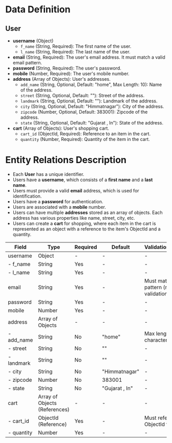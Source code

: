 # Data Definition

## User
- **username** (Object)
  - `f_name` (String, Required): The first name of the user.
  - `l_name` (String, Required): The last name of the user.
- **email** (String, Required): The user's email address. It must match a valid email pattern.
- **password** (String, Required): The user's password.
- **mobile** (Number, Required): The user's mobile number.
- **address** (Array of Objects): User's addresses.
  - `add_name` (String, Optional, Default: "home", Max Length: 10): Name of the address.
  - `street` (String, Optional, Default: ""): Street of the address.
  - `landmark` (String, Optional, Default: ""): Landmark of the address.
  - `city` (String, Optional, Default: "Himmatnagar"): City of the address.
  - `zipcode` (Number, Optional, Default: 383001): Zipcode of the address.
  - `state` (String, Optional, Default: "Gujarat , In"): State of the address.
- **cart** (Array of Objects): User's shopping cart.
  - `cart_id` (ObjectId, Required): Reference to an item in the cart.
  - `quantity` (Number, Required): Quantity of the item in the cart.

# Entity Relations Description

- Each **User** has a unique identifier.
- Users have a **username**, which consists of a **first name** and a **last name**.
- Users must provide a valid **email** address, which is used for identification.
- Users have a **password** for authentication.
- Users are associated with a **mobile** number.
- Users can have multiple **addresses** stored as an array of objects. Each address has various properties like name, street, city, etc.
- Users can create a **cart** for shopping, where each item in the cart is represented as an object with a reference to the item's ObjectId and a quantity.

| Field          | Type                          | Required | Default                  | Validation/Comments                                 |
|----------------|-------------------------------|----------|--------------------------|----------------------------------------------------|
| username       | Object                        | -        | -                        | -                                                  |
| - f_name       | String                        | Yes      | -                        | -                                                  |
| - l_name       | String                        | Yes      | -                        | -                                                  |
| email          | String                        | Yes      | -                        | Must match the email pattern (regex validation)   |
| password       | String                        | Yes      | -                        | -                                                  |
| mobile         | Number                        | Yes      | -                        | -                                                  |
| address        | Array of Objects              | -        | -                        | -                                                  |
| - add_name     | String                        | No       | "home"                   | Max length: 10 characters                           |
| - street       | String                        | No       | ""                       | -                                                  |
| - landmark     | String                        | No       | ""                       | -                                                  |
| - city         | String                        | No       | "Himmatnagar"            | -                                                  |
| - zipcode      | Number                        | No       | 383001                   | -                                                  |
| - state        | String                        | No       | "Gujarat , In"           | -                                                  |
| cart           | Array of Objects (References)  | -        | -                        | -                                                  |
| - cart_id      | ObjectId (Reference)          | Yes      | -                        | Must reference a valid ObjectId for items          |
| - quantity     | Number                        | Yes      | -                        | -                                                  |

